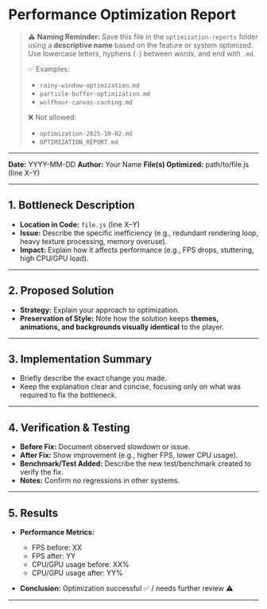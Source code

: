 # Performance Optimization Report

> ⚠️ **Naming Reminder:**
> Save this file in the `optimization-reports` folder using a **descriptive name** based on the feature or system optimized.
> Use lowercase letters, hyphens (`-`) between words, and end with `.md`.
>
> ✅ Examples:
> - `rainy-window-optimization.md`
> - `particle-buffer-optimization.md`
> - `wolfhour-canvas-caching.md`
>
> ❌ Not allowed:
> - `optimization-2025-10-02.md`
> - `OPTIMIZATION_REPORT.md`

---

**Date:** YYYY-MM-DD
**Author:** Your Name
**File(s) Optimized:** path/to/file.js (line X–Y)

---

## 1. Bottleneck Description
- **Location in Code:** `file.js` (line X–Y)
- **Issue:** Describe the specific inefficiency (e.g., redundant rendering loop, heavy texture processing, memory overuse).
- **Impact:** Explain how it affects performance (e.g., FPS drops, stuttering, high CPU/GPU load).

---

## 2. Proposed Solution
- **Strategy:** Explain your approach to optimization.
- **Preservation of Style:** Note how the solution keeps **themes, animations, and backgrounds visually identical** to the player.

---

## 3. Implementation Summary
- Briefly describe the exact change you made.
- Keep the explanation clear and concise, focusing only on what was required to fix the bottleneck.

---

## 4. Verification & Testing
- **Before Fix:** Document observed slowdown or issue.
- **After Fix:** Show improvement (e.g., higher FPS, lower CPU usage).
- **Benchmark/Test Added:** Describe the new test/benchmark created to verify the fix.
- **Notes:** Confirm no regressions in other systems.

---

## 5. Results
- **Performance Metrics:**
  - FPS before: XX
  - FPS after: YY
  - CPU/GPU usage before: XX%
  - CPU/GPU usage after: YY%

- **Conclusion:** Optimization successful ✅ / needs further review ⚠️

---
